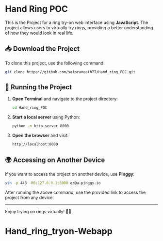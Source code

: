 # Hand Ring POC

This is the Project for a ring try-on web interface using **JavaScript**. The project allows users to virtually try rings, providing a better understanding of how they would look in real life.

## 📥 Download the Project

To clone this project, use the following command:

```sh
git clone https://github.com/saipraneeth77/Hand_ring_POC.git
```

## 🚀 Running the Project

1. **Open Terminal** and navigate to the project directory:

   ```sh
   cd Hand_ring_POC
   ```

2. **Start a local server** using Python:

   ```sh
   python -m http.server 8000
   ```

3. **Open the browser** and visit:

   ```
   http://localhost:8000
   ```

## 🌍 Accessing on Another Device

If you want to access the project on another device, use **Pinggy**:

```sh
ssh -p 443 -R0:127.0.0.1:8000 qr@a.pinggy.io
```

After running the above command, use the provided link to access the project from any device.

---

Enjoy trying on rings virtually! 💍✨

# Hand_ring_tryon-Webapp
